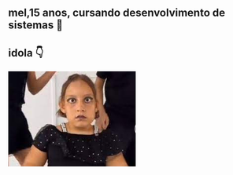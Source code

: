 ## mel,15 anos, cursando desenvolvimento de sistemas :crossed_fingers:
## idola :point_down:
<img src="mommy.jpeg">
